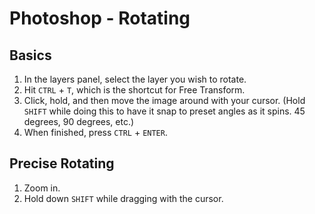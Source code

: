 # Photoshop - Rotating

## Basics

1. In the layers panel, select the layer you wish to rotate.
2. Hit `CTRL` + `T`, which is the shortcut for Free Transform.
3. Click, hold, and then move the image around with your cursor. (Hold `SHIFT` while doing this to have it snap to preset angles as it spins. 45 degrees, 90 degrees, etc.)
4. When finished, press `CTRL` + `ENTER`.

## Precise Rotating

1. Zoom in.
2. Hold down `SHIFT` while dragging with the cursor.